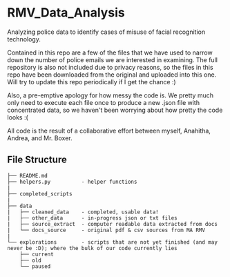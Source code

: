 # RMV_Data_Analysis
Analyzing police data to identify cases of misuse of facial recognition technology.

Contained in this repo are a few of the files that we have used to narrow down the number of police emails we are interested in examining. The full repository is also not included due to privacy reasons, so the files in this repo have been downloaded from the original and uploaded into this one. Will try to update this repo periodically if I get the chance :)

Also, a pre-emptive apology for how messy the code is. We pretty much only need to execute each file once to produce a new .json file with concentrated data, so we haven't been worrying about how pretty the code looks :(

All code is the result of a collaborative effort between myself, Anahitha, Andrea, and Mr. Boxer.

## File Structure
```
├── README.md
├── helpers.py          - helper functions
|
├── completed_scripts
|
├── data
|   ├── cleaned_data    - completed, usable data!
|   ├── other_data      - in-progress json or txt files
|   ├── source_extract  - computer readable data extracted from docs
|   └── docs_source     - original pdf & csv sources from MA RMV 
|
└── explorations        - scripts that are not yet finished (and may never be :D); where the bulk of our code currently lies
    ├── current
    ├── old
    └── paused
